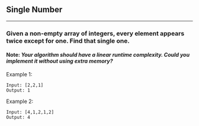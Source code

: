 ## Single Number
----------------------------------------
### Given a non-empty array of integers, every element appears twice except for one. Find that single one.

#### Note: *Your algorithm should have a linear runtime complexity. Could you implement it without using extra memory?*

Example 1:
```
Input: [2,2,1]
Output: 1
```

Example 2:
```
Input: [4,1,2,1,2]
Output: 4
```